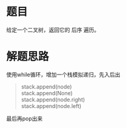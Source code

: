 # 题目
给定一个二叉树，返回它的 后序 遍历。

# 解题思路
使用while循环，增加一个栈模拟递归，先入后出
> stack.append(node)  
  stack.append(None)  
  stack.append(node.right)  
  stack.append(node.left)

最后再pop出来